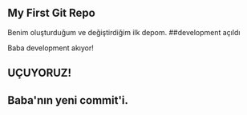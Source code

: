 ## My First Git Repo
Benim oluşturduğum ve değiştirdiğim ilk depom.
##development açıldı

Baba development akıyor!

## UÇUYORUZ!

## Baba'nın yeni commit'i.

